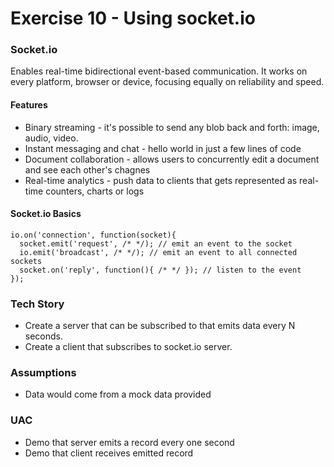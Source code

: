 # Exercise 10 - Using socket.io

### Socket.io

Enables real-time bidirectional event-based communication.
It works on every platform, browser or device, focusing equally on reliability and speed.

#### Features

- Binary streaming - it's possible to send any blob back and forth: image, audio, video.
- Instant messaging and chat - hello world in just a few lines of code
- Document collaboration - allows users to concurrently edit a document and see each other's chagnes
- Real-time analytics - push data to clients that gets represented as real-time counters, charts or logs

#### Socket.io Basics

```
io.on('connection', function(socket){
  socket.emit('request', /* */); // emit an event to the socket 
  io.emit('broadcast', /* */); // emit an event to all connected sockets 
  socket.on('reply', function(){ /* */ }); // listen to the event 
});
```

### Tech Story

- Create a server that can be subscribed to that emits data every N seconds.
- Create a client that subscribes to socket.io server.

### Assumptions

- Data would come from a mock data provided

### UAC
- Demo that server emits a record every one second
- Demo that client receives emitted record


